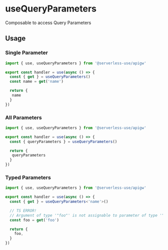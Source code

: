 # useQueryParameters
Composable to access Query Parameters

## Usage

### Single Parameter
```ts
import { use, useQueryParameters } from '@serverless-use/apigw'

export const handler = use(async () => {
  const { get } = useQueryParameters()
  const name = get('name')

  return {
   name
  }
})
```

### All Parameters
```ts
import { use, useQueryParameters } from '@serverless-use/apigw'

export const handler = use(async () => {
  const { queryParameters } = useQueryParameters()

  return {
   queryParameters
  }
})
```

### Typed Parameters
```ts
import { use, useQueryParameters } from '@serverless-use/apigw'

export const handler = use(async () => {
  const { get } = useQueryParameters<'name'>()

  // TS ERROR!
  // Argument of type '"foo"' is not assignable to parameter of type '"name"'.
  const foo = get('foo')

  return {
    foo,
  }
})
```